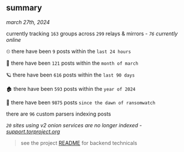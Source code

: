 
## summary
_march 27th, 2024_

currently tracking `163` groups across `299` relays & mirrors - _`76` currently online_

⏲ there have been `9` posts within the `last 24 hours`

🦈 there have been `121` posts within the `month of march`

🪐 there have been `616` posts within the `last 90 days`

🏚 there have been `593` posts within the `year of 2024`

🦕 there have been `9875` posts `since the dawn of ransomwatch`

there are `96` custom parsers indexing posts

_`20` sites using v2 onion services are no longer indexed - [support.torproject.org](https://support.torproject.org/onionservices/v2-deprecation/)_

> see the project [README](https://github.com/joshhighet/ransomwatch#ransomwatch--) for backend technicals
